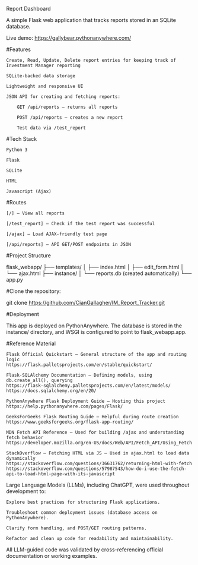 Report Dashboard

A simple Flask web application that tracks reports stored in an SQLite database.

Live demo: https://gallybear.pythonanywhere.com/

#Features

    Create, Read, Update, Delete report entries for keeping track of Investment Manager reporting

    SQLite-backed data storage

    Lightweight and responsive UI

    JSON API for creating and fetching reports:

        GET /api/reports — returns all reports

        POST /api/reports — creates a new report

        Test data via /test_report

#Tech Stack

    Python 3

    Flask

    SQLite

    HTML
    
    Javascript (Ajax)

#Routes

    [/] — View all reports

    [/test_report] — Check if the test report was successful

    [/ajax] — Load AJAX-friendly test page

    [/api/reports] — API GET/POST endpoints in JSON

#Project Structure

flask_webapp/
├── templates/
│   ├── index.html
│   ├── edit_form.html
│   └── ajax.html
├── instance/
│   └── reports.db (created automatically)
└── app.py

#Clone the repository:

git clone https://github.com/CianGallagher/IM_Report_Tracker.git


#Deployment

This app is deployed on PythonAnywhere. The database is stored in the instance/ directory, and WSGI is configured to point to flask_webapp.app.

#Reference Material 


    Flask Official Quickstart — General structure of the app and routing logic
    https://flask.palletsprojects.com/en/stable/quickstart/

    Flask-SQLAlchemy Documentation — Defining models, using db.create_all(), querying
    https://flask-sqlalchemy.palletsprojects.com/en/latest/models/
    https://docs.sqlalchemy.org/en/20/

    PythonAnywhere Flask Deployment Guide — Hosting this project
    https://help.pythonanywhere.com/pages/Flask/

    GeeksForGeeks Flask Routing Guide — Helpful during route creation
    https://www.geeksforgeeks.org/flask-app-routing/

    MDN Fetch API Reference — Used for building /ajax and understanding fetch behavior
    https://developer.mozilla.org/en-US/docs/Web/API/Fetch_API/Using_Fetch

    StackOverflow – Fetching HTML via JS — Used in ajax.html to load data dynamically
    https://stackoverflow.com/questions/36631762/returning-html-with-fetch
    https://stackoverflow.com/questions/57987543/how-do-i-use-the-fetch-api-to-load-html-page-with-its-javascript

Large Language Models (LLMs), including ChatGPT, were used throughout development to:

    Explore best practices for structuring Flask applications.

    Troubleshoot common deployment issues (database access on PythonAnywhere).

    Clarify form handling, and POST/GET routing patterns.

    Refactor and clean up code for readability and maintainability.

All LLM-guided code was validated by cross-referencing official documentation or working examples.